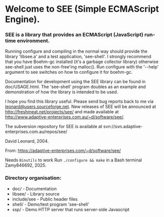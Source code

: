 
# Welcome to SEE (Simple ECMAScript Engine).

### SEE is a library that provides an ECMAScript (JavaScript) run-time environment.

Running configure and compiling in the normal way should provide
the library 'libsee.a' and a test application, 'see-shell'.  I
strongly recommend that you have Boehm-gc installed (it's a garbage
collector library) otherwise see-shell just uses the non-free'ing
malloc().  Run configure with the '--help' argument to see switches
on how to configure it for boehm-gc.

Documentation for development using the SEE library can be found in
doc/USAGE.html.  The 'see-shell' program doubles as an example and
demonstration of how the library is intended to be used.

I hope you find this library useful. Please send bug reports back to me
via <leonard@users.sourceforge.net>. New releases of SEE will be announced
at <http://freshmeat.net/projects/see/> and made available at
<http://www.adaptive-enterprises.com.au/~d/software/see/>.

The subversion repository for SEE is available at 
svn://svn.adaptive-enterprises.com.au/repos/see/

David Leonard, 2004.

From: https://adaptive-enterprises.com/~d/software/see/

Needs `Binutils` to work
Run `./configure && make` in a Bash terminal
Zamy846692, 2025.

### Directory organisation:
-  doc/		- Documentation
-  libsee/	- Library source
-  include/see	- Public header files
-  shell/	- Demo/test program 'see-shell'
-  ssp/          - Demo HTTP server that runs server-side Javascript


